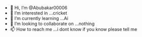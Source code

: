 - 👋 Hi, I’m @Abubakar00006
- 👀 I’m interested in ...cricket
- 🌱 I’m currently learning ...Ai
- 💞️ I’m looking to collaborate on ...nothing
- 📫 How to reach me ...i dont know if you know please tell me
  <!---
Abubakar00006/Abubakar00006 is a ✨ special ✨ repository because its `README.md` (this file) appears on your GitHub profile.
You can click the Preview link to take a look at your changes.
--->
